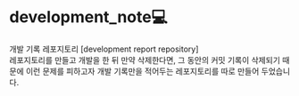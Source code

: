 # development_note💻
개발 기록 레포지토리 [development report repository]
<br>
레포지토리를 만들고 개발을 한 뒤 만약 삭제한다면, 그 동안의 커밋 기록이 삭제되기 때문에 이런 문제를 피하고자 개발 기록만을 적어두는 레포지토리를 따로 만들어 두었습니다.